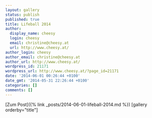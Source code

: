 ```yaml
---
layout: gallery
status: publish
published: true
title: Lifeball 2014
author:
  display_name: cheesy
  login: cheesy
  email: christine@cheesy.at
  url: http://www.cheesy.at/
author_login: cheesy
author_email: christine@cheesy.at
author_url: http://www.cheesy.at/
wordpress_id: 21171
wordpress_url: http://www.cheesy.at/?page_id=21171
date: '2014-06-01 00:26:44 +0100'
date_gmt: '2014-05-31 22:26:44 +0100'
categories: []
comments: []
---
```


[Zum Post]({% link _posts/2014-06-01-lifeball-2014.md %})
[gallery orderby="title"]
